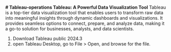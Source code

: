**# Tableau-operations
Tableau: A Powerful Data Visualization Tool**
Tableau is a top-tier data visualization tool that enables users to transform raw data into meaningful insights through dynamic dashboards and visualizations. It provides seamless options to connect, prepare, and analyze data, making it a go-to solution for businesses, analysts, and data scientists.





1) Download Tableau public 2024.3
2) open Tableau Desktop, go to File > Open, and browse for the file.
